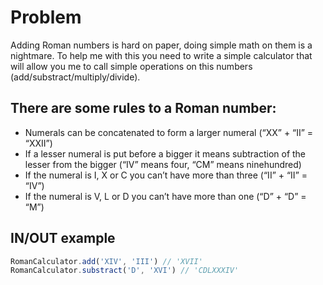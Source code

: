 # Problem
Adding Roman numbers is hard on paper, doing simple math on them is a nightmare. To help me with this you need to write a simple calculator that will allow you me to call simple operations on this numbers (add/substract/multiply/divide).

## There are some rules to a Roman number:
* Numerals can be concatenated to form a larger numeral (“XX” + “II” = “XXII”)
* If a lesser numeral is put before a bigger it means subtraction of the lesser from the bigger (“IV” means four, “CM” means ninehundred)
* If the numeral is I, X or C you can’t have more than three (“II” + “II” = “IV”)
* If the numeral is V, L or D you can’t have more than one (“D” + “D” = “M”)

## IN/OUT example
```javascript
RomanCalculator.add('XIV', 'III') // 'XVII'
RomanCalculator.substract('D', 'XVI') // 'CDLXXXIV'
```
